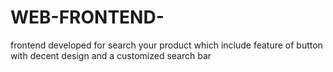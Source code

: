 # WEB-FRONTEND-
frontend developed for search your product which include feature of button with decent design and a customized search bar 
